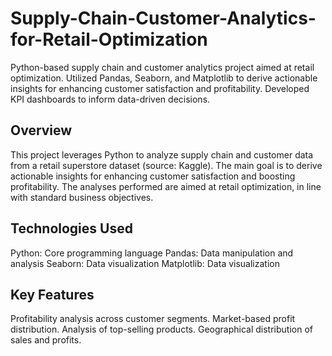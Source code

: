 # Supply-Chain-Customer-Analytics-for-Retail-Optimization
Python-based supply chain and customer analytics project aimed at retail optimization. Utilized Pandas, Seaborn, and Matplotlib to derive actionable insights for enhancing customer satisfaction and profitability. Developed KPI dashboards to inform data-driven decisions.
## Overview
This project leverages Python to analyze supply chain and customer data from a retail superstore dataset (source: Kaggle). The main goal is to derive actionable insights for enhancing customer satisfaction and boosting profitability. The analyses performed are aimed at retail optimization, in line with standard business objectives.

## Technologies Used
Python: Core programming language
Pandas: Data manipulation and analysis
Seaborn: Data visualization
Matplotlib: Data visualization

## Key Features
Profitability analysis across customer segments.
Market-based profit distribution.
Analysis of top-selling products.
Geographical distribution of sales and profits.
